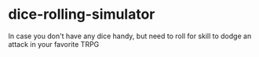# dice-rolling-simulator
In case you don't have any dice handy, but need to roll for skill to dodge an attack in your favorite TRPG
